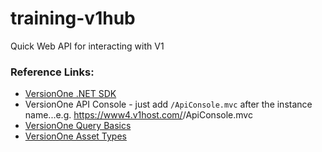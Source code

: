 # training-v1hub
Quick Web API for interacting with V1

### Reference Links:
* [VersionOne .NET SDK](https://community.versionone.com/VersionOne_Connect/Developer_Library/Get_an_SDK)
* VersionOne API Console - just add `/ApiConsole.mvc` after the instance name...e.g. https://www4.v1host.com/<company>/ApiConsole.mvc
* [VersionOne Query Basics](https://community.versionone.com/VersionOne_Connect/Developer_Library/Get_an_SDK/.NET_SDK/Querying_Assets)
* [VersionOne Asset Types](https://community.versionone.com/VersionOne_Connect/Developer_Library/Getting_Started/Platform_Concepts/Asset_Type)
